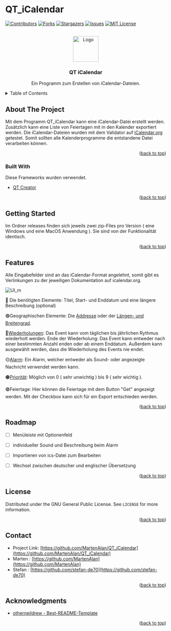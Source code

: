# QT_iCalendar

<div id="top"></div>


[![Contributors][contributors-shield]][contributors-url]
[![Forks][forks-shield]][forks-url]
[![Stargazers][stars-shield]][stars-url]
[![Issues][issues-shield]][issues-url]
[![MIT License][license-shield]][license-url]

<br />
<div align="center">
  <a href="https://github.com/MartenAlan/QT_iCalendar">
    <img src="https://user-images.githubusercontent.com/69800773/151324755-9a54488c-0b88-4b96-9792-c045654975dc.svg" alt="Logo" width="80" height="80">
  </a>

  <h3 align="center">QT iCalendar</h3>

  <p align="center">
    Ein Programm zum Erstellen von iCalendar-Dateien.
    <br />
  </p>
</div>


<!-- TABLE OF CONTENTS -->
<details>
  <summary>Table of Contents</summary>
  <ol>
    <li>
      <a href="#about-the-project">About The Project</a>
      <ul>
        <li><a href="#built-with">Built With</a></li>
      </ul>
    </li>
    <li>
      <a href="#getting-started">Getting Started</a>
    </li>
    <li><a href="#features">Features</a></li>
    <li><a href="#roadmap">Roadmap</a></li>
    <li><a href="#license">License</a></li>
    <li><a href="#acknowledgments">Acknowledgments</a></li>
  </ol>
</details>



<!-- ABOUT THE PROJECT -->
## About The Project

Mit dem Programm QT_iCalendar kann eine iCalendar-Datei erstellt werden. Zusätzlich kann eine Liste von Feiertagen mit in den Kalender exportiert werden. Die iCalendar-Dateien wurden mit dem Validator auf [iCalendar.org](https://icalendar.org/validator.html) getestet. Somit sollten alle Kalenderprogramme die entstandene Datei verarbeiten können.

<p align="right">(<a href="#top">back to top</a>)</p>



### Built With

Diese Frameworks wurden verwendet.

* [QT Creator](https://www.qt.io/product/development-tools)

<p align="right">(<a href="#top">back to top</a>)</p>



<!-- GETTING STARTED -->
## Getting Started

Im Ordner releases finden sich jeweils zwei zip-Files pro Version ( eine Windows und eine MacOS Anwendung ). Sie sind von der Funktionalität identisch.
<p align="right">(<a href="#top">back to top</a>)</p>



<!-- USAGE EXAMPLES -->
## Features

Alle Eingabefelder sind an das iCalendar-Format angelehnt, somit gibt es Verlinkungen zu der jeweiligen Dokumentation auf icalendar.org.

![UI_m](https://user-images.githubusercontent.com/69800773/151926765-d8d1e28e-2a61-4ba0-8f9c-38a82e0cc391.png)

<p>🔴 Die benötigten Elemente: Titel, Start- und Enddatum und eine längere Beschreibung (optional) </p>
 
<p>🟢Geographischen Elemente: Die <a href="https://icalendar.org/iCalendar-RFC-5545/3-8-1-7-location.html">Addresse</a> oder der <a href="https://icalendar.org/iCalendar-RFC-5545/3-8-1-6-geographic-position.html">Längen- und Breitengrad</a>.</p>
<p>🔵<a href="https://icalendar.org/iCalendar-RFC-5545/3-8-5-3-recurrence-rule.html">Wiederholungen</a>: Das Event kann vom täglichen bis jährlichen Rythmus wiederholt werden. 
 Ende der Wiederholung: Das Event kann entweder nach einer bestimmten Anzahl enden oder ab einem Enddatum. Außerdem kann ausgewählt werden, dass die Wiederholung des Events nie endet. </p>
<p>🟡<a href="https://icalendar.org/iCalendar-RFC-5545/3-6-6-alarm-component.html">Alarm</a>: Ein Alarm, welcher entweder als Sound- oder angezeigte Nachricht verwendet werden kann.</p>
<p>🟠<a href="https://icalendar.org/iCalendar-RFC-5545/3-8-1-9-priority.html">Priorität</a>: Möglich von 0 ( sehr unwichtig ) bis 9 ( sehr wichtig ).</p>
<p>🟣Feiertage: Hier können die Feiertage mit dem Button "Get" angezeigt werden. Mit der Checkbox kann sich für ein Export entschieden werden.</p>

<p align="right">(<a href="#top">back to top</a>)</p>



<!-- ROADMAP -->
## Roadmap

- [ ] Menüleiste mit Optionenfeld
- [ ] individueller Sound und Beschreibung beim Alarm
- [ ] Importieren von ics-Datei zum Bearbeiten
- [ ] Wechsel zwischen deutscher und englischer Übersetzung


<p align="right">(<a href="#top">back to top</a>)</p>





<!-- LICENSE -->
## License

Distributed under the GNU General Public License. See `LICENSE` for more information.

<p align="right">(<a href="#top">back to top</a>)</p>



<!-- CONTACT -->
## Contact

* Project Link: [https://github.com/MartenAlan/QT_iCalendar](https://github.com/MartenAlan/QT_iCalendar)
* Marten : [https://github.com/MartenAlan](https://github.com/MartenAlan)
* Stefan : [https://github.com/stefan-de70](https://github.com/stefan-de70)

<p align="right">(<a href="#top">back to top</a>)</p>



<!-- ACKNOWLEDGMENTS -->
## Acknowledgments

* [otherneildrew - Best-README-Template](https://github.com/othneildrew/Best-README-Template)

<p align="right">(<a href="#top">back to top</a>)</p>

 

<!-- MARKDOWN LINKS & IMAGES -->
<!-- https://www.markdownguide.org/basic-syntax/#reference-style-links -->
[contributors-shield]: https://img.shields.io/github/contributors/MartenAlan/QT_iCalendar.svg?style=for-the-badge
[contributors-url]: https://github.com/MartenAlan/QT_iCalendar/graphs/contributors
[forks-shield]: https://img.shields.io/github/forks/MartenAlan/QT_iCalendar.svg?style=for-the-badge
[forks-url]: https://github.com/MartenAlan/QT_iCalendar/network/members
[stars-shield]: https://img.shields.io/github/stars/MartenAlan/QT_iCalendar.svg?style=for-the-badge
[stars-url]: https://github.com/MartenAlan/QT_iCalendar/stargazers
[issues-shield]: https://img.shields.io/github/issues/MartenAlan/QT_iCalendar?style=for-the-badge
[issues-url]: https://github.com/MartenAlan/QT_iCalendar/issues
[license-shield]: https://img.shields.io/github/license/MartenAlan/QT_iCalendar.svg?style=for-the-badge
[license-url]: https://github.com/MartenAlan/QT_iCalendar/blob/main/LICENSE
